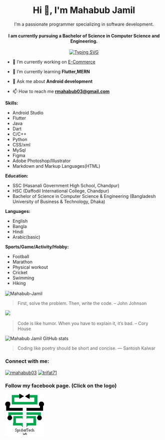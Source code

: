 <h1 align="center">Hi 👋, I'm Mahabub Jamil</h1>
<div align="center">
    <p>I'm a passionate programmer specializing in software development.</p>
</div>
<div align="center">
<h4>I am currently pursuing a Bachelor of Science in Computer Science and Engineering.</h4>
</div>
<div align="center">
<a href="https://git.io/typing-svg"><img src="https://readme-typing-svg.demolab.com?font=Fira+Code&pause=1000&color=F71414&random=false&width=470&lines=Code%2C+coffee%2C+and+curiosity+Since+2021" alt="Typing SVG" /></a></div>

- 🔭 I’m currently working on [E-Commerce](git@github.com:Mahabub-Jamil/Shoe_selling_application.git)

- 🌱 I’m currently learning **Flutter,MERN**

- 💬 Ask me about **Android development**

- 📫 How to reach me **rmahabub03@gmail.com**

**Skills:**
- Android Studio
- Flutter
- Java
- Dart
- C/C++
- Python
- CSS/xml
- MySql
- Figma
- Adobe Photoshop/Illustrator
- Markdown and Markup Languages(HTML)

**Education:**
- SSC (Hasanali Government High School, Chandpur)
- HSC (Daffodil International College, Chandpur)
- Bachelor of Science in Computer Science & Engineering (Bangladesh University of Business & Technology, Dhaka)

**Languages:**
- English
- Bangla
- Hindi
- Arabic(basic)

**Sports/Game/Activity/Hobby:**
- Football
- Marathon
- Physical workout
- Cricket
- Swimming
- Hiking
<p><img align="center" src="https://github-readme-streak-stats.herokuapp.com/?user=Mahabub-Jamil&" alt="Mahabub-Jamil" /></p>

> First, solve the problem. Then, write the code. – John Johnson

<img src="https://github-readme-stats.vercel.app/api/top-langs/?username=Mahabub-Jamil" />

> Code is like humor. When you have to explain it, it’s bad. – Cory House

![Mahabub Jamil GitHub stats](https://github-readme-stats.vercel.app/api?username=Mahabub-Jamil&theme=radical&show_icons=true)

> Coding like poetry should be short and concise. ― Santosh Kalwar

<h3 align="left">Connect with me:</h3>
<p align="left">
<a href="https://linkedin.com/in/rmahabub03" target="blank"><img align="center" src="https://raw.githubusercontent.com/rahuldkjain/github-profile-readme-generator/master/src/images/icons/Social/linked-in-alt.svg" alt="rmahabub03" height="30" width="40" /></a>
<a href="https://fb.com/trifat71" target="blank"><img align="center" src="https://raw.githubusercontent.com/rahuldkjain/github-profile-readme-generator/master/src/images/icons/Social/facebook.svg" alt="trifat71" height="30" width="40" /></a>
</p>


### Follow my facebook page. (Click on the logo)
[![My facebook page](stl.png)](https://www.facebook.com/mmspidertechlab)

